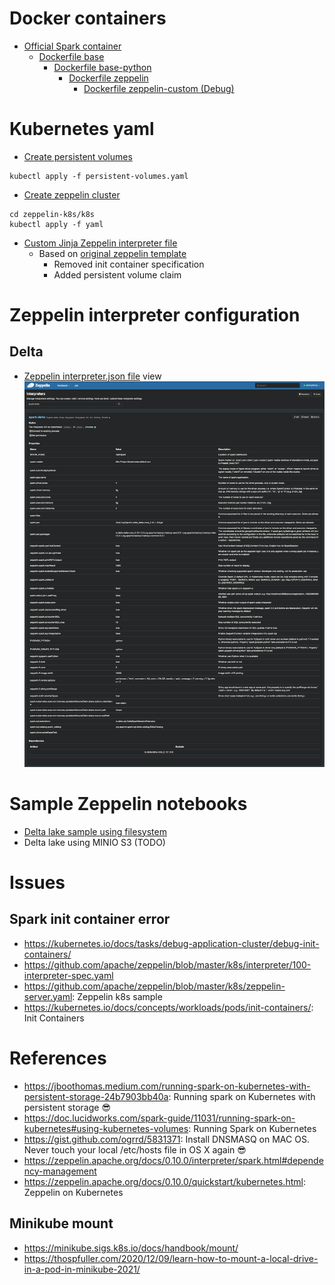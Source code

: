 # Docker containers
   * [Official Spark container](https://raw.githubusercontent.com/rogeriomm/spark-k8s/cd390fc25a6824bcd9859b2674b3df568d2a4d2e/base/docker-spark-create-image.sh) 
      * [Dockerfile base](https://github.com/rogeriomm/spark-k8s/blob/cd390fc25a6824bcd9859b2674b3df568d2a4d2e/base/Dockerfile)
         * [Dockerfile base-python](https://github.com/rogeriomm/spark-k8s/blob/cd390fc25a6824bcd9859b2674b3df568d2a4d2e/base-python/Dockerfile)
            * [Dockerfile zeppelin](https://github.com/rogeriomm/zeppelin-k8s/blob/5c13f6d5f1fb070e054fefe5b21a0360bd14923f/zeppelin/Dockerfile)
               * [Dockerfile zeppelin-custom (Debug)](https://github.com/rogeriomm/zeppelin-k8s/blob/5c13f6d5f1fb070e054fefe5b21a0360bd14923f/zeppelin-custom/Dockerfile) 

# Kubernetes yaml
   * [Create persistent volumes](https://github.com/rogeriomm/minikube-labtools-k8s/blob/72a965bc45b307a0a6422fd8322c8dea93523be7/yaml/persistent-volumes.yaml)
```commandline
kubectl apply -f persistent-volumes.yaml
```

   * [Create zeppelin cluster](https://github.com/rogeriomm/zeppelin-k8s/tree/5c13f6d5f1fb070e054fefe5b21a0360bd14923f/k8s/yaml)
```commandline
cd zeppelin-k8s/k8s
kubectl apply -f yaml
```

   * [Custom Jinja Zeppelin interpreter file](https://github.com/rogeriomm/zeppelin-k8s/blob/master/k8s/interpreter/100-interpreter-spec.yaml)
     * Based on [original zeppelin template](https://github.com/apache/zeppelin/blob/master/k8s/interpreter/100-interpreter-spec.yaml)
        * Removed init container specification
        * Added persistent volume claim

# Zeppelin interpreter configuration
## Delta
   * [Zeppelin interpreter.json file](https://github.com/rogeriomm/zeppelin-k8s/blob/master/conf_10/interpreter.json) view
![image info](zeppelin-spark-delta-interpretes.png)

# Sample Zeppelin notebooks
   * [Delta lake sample using filesystem](https://github.com/rogeriomm/zeppelin-k8s/blob/master/notebook_10/DeltaLake/tutorial-1_2GJ5BXZY7.zpln)
   * Delta lake using MINIO S3 (TODO)
# Issues
## Spark init container error
   * https://kubernetes.io/docs/tasks/debug-application-cluster/debug-init-containers/
   * https://github.com/apache/zeppelin/blob/master/k8s/interpreter/100-interpreter-spec.yaml
   * https://github.com/apache/zeppelin/blob/master/k8s/zeppelin-server.yaml: Zeppelin k8s sample
   * https://kubernetes.io/docs/concepts/workloads/pods/init-containers/: Init Containers

# References
   * https://jboothomas.medium.com/running-spark-on-kubernetes-with-persistent-storage-24b7903bb40a: Running spark on Kubernetes with persistent storage 😎
   * https://doc.lucidworks.com/spark-guide/11031/running-spark-on-kubernetes#using-kubernetes-volumes: Running Spark on Kubernetes 
   * https://gist.github.com/ogrrd/5831371: Install DNSMASQ on MAC OS. Never touch your local /etc/hosts file in OS X again 😎
   * https://zeppelin.apache.org/docs/0.10.0/interpreter/spark.html#dependency-management 
   * https://zeppelin.apache.org/docs/0.10.0/quickstart/kubernetes.html: Zeppelin on Kubernetes
## Minikube mount
   * https://minikube.sigs.k8s.io/docs/handbook/mount/
   * https://thospfuller.com/2020/12/09/learn-how-to-mount-a-local-drive-in-a-pod-in-minikube-2021/
